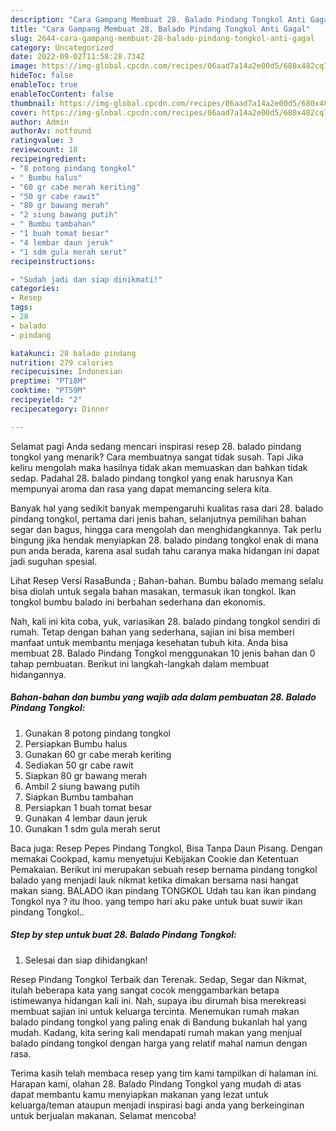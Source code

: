 ```yaml
---
description: "Cara Gampang Membuat 28. Balado Pindang Tongkol Anti Gagal"
title: "Cara Gampang Membuat 28. Balado Pindang Tongkol Anti Gagal"
slug: 2644-cara-gampang-membuat-28-balado-pindang-tongkol-anti-gagal
category: Uncategorized
date: 2022-09-02T11:58:28.734Z
image: https://img-global.cpcdn.com/recipes/06aad7a14a2e00d5/680x482cq70/28-balado-pindang-tongkol-foto-resep-utama.jpg
hideToc: false
enableToc: true
enableTocContent: false
thumbnail: https://img-global.cpcdn.com/recipes/06aad7a14a2e00d5/680x482cq70/28-balado-pindang-tongkol-foto-resep-utama.jpg
cover: https://img-global.cpcdn.com/recipes/06aad7a14a2e00d5/680x482cq70/28-balado-pindang-tongkol-foto-resep-utama.jpg
author: Admin
authorAv: notfound
ratingvalue: 3
reviewcount: 18
recipeingredient:
- "8 potong pindang tongkol"
- " Bumbu halus"
- "60 gr cabe merah keriting"
- "50 gr cabe rawit"
- "80 gr bawang merah"
- "2 siung bawang putih"
- " Bumbu tambahan"
- "1 buah tomat besar"
- "4 lembar daun jeruk"
- "1 sdm gula merah serut"
recipeinstructions:

- "Sudah jadi dan siap dinikmati!"
categories:
- Resep
tags:
- 28
- balado
- pindang

katakunci: 28 balado pindang 
nutrition: 279 calories
recipecuisine: Indonesian
preptime: "PT18M"
cooktime: "PT59M"
recipeyield: "2"
recipecategory: Dinner

---
```



Selamat pagi Anda sedang mencari inspirasi resep 28. balado pindang tongkol yang menarik? Cara membuatnya sangat tidak susah. Tapi Jika keliru mengolah maka hasilnya tidak akan memuaskan dan bahkan tidak sedap. Padahal 28. balado pindang tongkol yang enak harusnya Kan mempunyai aroma dan rasa yang dapat memancing selera kita.


Banyak hal yang sedikit banyak mempengaruhi kualitas rasa dari 28. balado pindang tongkol, pertama dari jenis bahan, selanjutnya pemilihan bahan segar dan bagus, hingga cara mengolah dan menghidangkannya. Tak perlu bingung jika hendak menyiapkan 28. balado pindang tongkol enak di mana pun anda berada, karena asal sudah tahu caranya maka hidangan ini dapat jadi suguhan spesial.

Lihat Resep Versi RasaBunda ; Bahan-bahan. Bumbu balado memang selalu bisa diolah untuk segala bahan masakan, termasuk ikan tongkol. Ikan tongkol bumbu balado ini berbahan sederhana dan ekonomis.


Nah, kali ini kita coba, yuk, variasikan 28. balado pindang tongkol sendiri di rumah. Tetap dengan bahan yang sederhana, sajian ini bisa memberi manfaat untuk membantu menjaga kesehatan tubuh kita. Anda bisa membuat 28. Balado Pindang Tongkol menggunakan 10 jenis bahan dan 0 tahap pembuatan. Berikut ini langkah-langkah dalam membuat hidangannya.

<!--inarticleads1-->

##### Bahan-bahan dan bumbu yang wajib ada dalam pembuatan 28. Balado Pindang Tongkol:

1. Gunakan 8 potong pindang tongkol
1. Persiapkan  Bumbu halus
1. Gunakan 60 gr cabe merah keriting
1. Sediakan 50 gr cabe rawit
1. Siapkan 80 gr bawang merah
1. Ambil 2 siung bawang putih
1. Siapkan  Bumbu tambahan
1. Persiapkan 1 buah tomat besar
1. Gunakan 4 lembar daun jeruk
1. Gunakan 1 sdm gula merah serut


Baca juga: Resep Pepes Pindang Tongkol, Bisa Tanpa Daun Pisang. Dengan memakai Cookpad, kamu menyetujui Kebijakan Cookie dan Ketentuan Pemakaian. Berikut ini merupakan sebuah resep bernama pindang tongkol balado yang menjadi lauk nikmat ketika dimakan bersama nasi hangat makan siang. BALADO ikan pindang TONGKOL Udah tau kan ikan pindang Tongkol nya ? itu lhoo. yang tempo hari aku pake untuk buat suwir ikan pindang Tongkol.. 

<!--inarticleads2-->

##### Step by step untuk buat 28. Balado Pindang Tongkol:


1. Selesai dan siap dihidangkan!

Resep Pindang Tongkol Terbaik dan Terenak. Sedap, Segar dan Nikmat, itulah beberapa kata yang sangat cocok menggambarkan betapa istimewanya hidangan kali ini. Nah, supaya ibu dirumah bisa merekreasi membuat sajian ini untuk keluarga tercinta. Menemukan rumah makan balado pindang tongkol yang paling enak di Bandung bukanlah hal yang mudah. Kadang, kita sering kali mendapati rumah makan yang menjual balado pindang tongkol dengan harga yang relatif mahal namun dengan rasa. 

Terima kasih telah membaca resep yang tim kami tampilkan di halaman ini. Harapan kami, olahan 28. Balado Pindang Tongkol yang mudah di atas dapat membantu kamu menyiapkan makanan yang lezat untuk keluarga/teman ataupun menjadi inspirasi bagi anda yang berkeinginan untuk berjualan makanan. Selamat mencoba!
